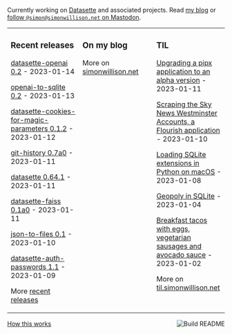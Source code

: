 Currently working on [Datasette](https://datasette.io/) and associated projects. Read [my blog](https://simonwillison.net/) or <a href="https://fedi.simonwillison.net/@simon">follow `@simon@simonwillison.net` on Mastodon</a>.

<table><tr><td valign="top" width="33%">

### Recent releases
<!-- recent_releases starts -->
[datasette-openai 0.2](https://github.com/simonw/datasette-openai/releases/tag/0.2) - 2023-01-14

[openai-to-sqlite 0.2](https://github.com/simonw/openai-to-sqlite/releases/tag/0.2) - 2023-01-13

[datasette-cookies-for-magic-parameters 0.1.2](https://github.com/simonw/datasette-cookies-for-magic-parameters/releases/tag/0.1.2) - 2023-01-12

[git-history 0.7a0](https://github.com/simonw/git-history/releases/tag/0.7a0) - 2023-01-11

[datasette 0.64.1](https://github.com/simonw/datasette/releases/tag/0.64.1) - 2023-01-11

[datasette-faiss 0.1a0](https://github.com/simonw/datasette-faiss/releases/tag/0.1a0) - 2023-01-11

[json-to-files 0.1](https://github.com/simonw/json-to-files/releases/tag/0.1) - 2023-01-10

[datasette-auth-passwords 1.1](https://github.com/simonw/datasette-auth-passwords/releases/tag/1.1) - 2023-01-09
<!-- recent_releases ends -->
More [recent releases](https://github.com/simonw/simonw/blob/main/releases.md)
</td><td valign="top" width="34%">

### On my blog
<!-- blog starts -->

<!-- blog ends -->
More on [simonwillison.net](https://simonwillison.net/)
</td><td valign="top" width="33%">

### TIL
<!-- tils starts -->
[Upgrading a pipx application to an alpha version](https://til.simonwillison.net/python/pipx-alpha) - 2023-01-11

[Scraping the Sky News Westminster Accounts, a Flourish application](https://til.simonwillison.net/shot-scraper/scraping-flourish) - 2023-01-10

[Loading SQLite extensions in Python on macOS](https://til.simonwillison.net/sqlite/sqlite-extensions-python-macos) - 2023-01-08

[Geopoly in SQLite](https://til.simonwillison.net/sqlite/geopoly) - 2023-01-04

[Breakfast tacos with eggs, vegetarian sausages and avocado sauce](https://til.simonwillison.net/cooking/breakfast-tacos) - 2023-01-02
<!-- tils ends -->
More on [til.simonwillison.net](https://til.simonwillison.net/)
</td></tr></table>

<a href="https://github.com/simonw/simonw/actions"><img src="https://github.com/simonw/simonw/workflows/Build%20README/badge.svg" align="right" alt="Build README"></a> <a href="https://simonwillison.net/2020/Jul/10/self-updating-profile-readme/">How this works</a>
